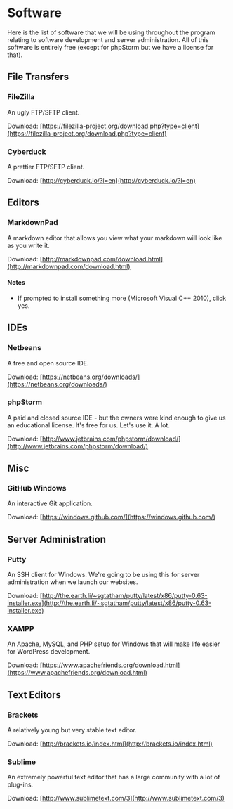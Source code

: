 Software
========
Here is the list of software that we will be using throughout the program relating to software development and server administration. All of this software is entirely free (except for phpStorm but we have a license for that).

File Transfers
--------------

### FileZilla

An ugly FTP/SFTP client.

Download: [https://filezilla-project.org/download.php?type=client](https://filezilla-project.org/download.php?type=client)

### Cyberduck

A prettier FTP/SFTP client.

Download: [http://cyberduck.io/?l=en](http://cyberduck.io/?l=en)

Editors
-------

### MarkdownPad

A markdown editor that allows you view what your markdown will look like as you write it.

Download: [http://markdownpad.com/download.html](http://markdownpad.com/download.html)

#### Notes

- If prompted to install something more (Microsoft Visual C++ 2010), click yes.

IDEs
----
### Netbeans

A free and open source IDE.

Download: [https://netbeans.org/downloads/](https://netbeans.org/downloads/)

### phpStorm

A paid and closed source IDE - but the owners were kind enough to give us an educational license. It's free for us. Let's use it. A lot.

Download: [http://www.jetbrains.com/phpstorm/download/](http://www.jetbrains.com/phpstorm/download/)

Misc
----

### GitHub Windows

An interactive Git application.

Download: [https://windows.github.com/](https://windows.github.com/)

Server Administration
---------------------

### Putty

An SSH client for Windows. We're going to be using this for server administration when we launch our websites.

Download: [http://the.earth.li/~sgtatham/putty/latest/x86/putty-0.63-installer.exe](http://the.earth.li/~sgtatham/putty/latest/x86/putty-0.63-installer.exe)

### XAMPP

An Apache, MySQL, and PHP setup for Windows that will make life easier for WordPress development.

Download: [https://www.apachefriends.org/download.html](https://www.apachefriends.org/download.html)

Text Editors
------------

### Brackets

A relatively young but very stable text editor.

Download: [http://brackets.io/index.html](http://brackets.io/index.html)

### Sublime

An extremely powerful text editor that has a large community with a lot of plug-ins.

Download: [http://www.sublimetext.com/3](http://www.sublimetext.com/3)